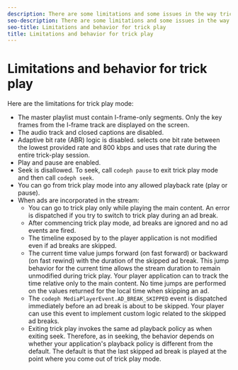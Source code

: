```yaml
---
description: There are some limitations and some issues in the way trick play mode behaves.
seo-description: There are some limitations and some issues in the way trick play mode behaves.
seo-title: Limitations and behavior for trick play
title: Limitations and behavior for trick play
---
```


# Limitations and behavior for trick play

<a id="section_8B88E281A0FA4661B4C2C70A0ABED57C"></a>

Here are the limitations for trick play mode:
* The master playlist must contain I-frame-only segments. Only the key frames from the I-frame track are displayed on the screen.
* The audio track and closed captions are disabled.
* Adaptive bit rate (ABR) logic is disabled.  selects one bit rate between the lowest provided rate and 800 kbps and uses that rate during the entire trick-play session.
* Play and pause are enabled.
* Seek is disallowed. To seek, call `codeph pause` to exit trick play mode and then call `codeph seek`.
* You can go from trick play mode into any allowed playback rate (play or pause).
* When ads are incorporated in the stream:
    * You can go to trick play only while playing the main content. An error is dispatched if you try to switch to trick play during an ad break.
    * After commencing trick play mode, ad breaks are ignored and no ad events are fired.
    * The timeline exposed by  to the player application is not modified even if ad breaks are skipped.
    * The current time value jumps forward (on fast forward) or backward (on fast rewind) with the duration of the skipped ad break. This jump behavior for the current time allows the stream duration to remain unmodified during trick play. Your player application can  to track the time relative only to the main content. No time jumps are performed on the values returned for the local time when skipping an ad.
    * The `codeph MediaPlayerEvent.AD_BREAK_SKIPPED` event is dispatched immediately before an ad break is about to be skipped. Your player can use this event to implement custom logic related to the skipped ad breaks.
    * Exiting trick play invokes the same ad playback policy as when exiting seek.
      Therefore, as in seeking, the behavior depends on whether your application's playback policy is different from the default. The default is that the last skipped ad break is played at the point where you come out of trick play mode.
      
      
  

